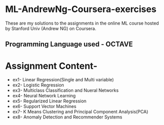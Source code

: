 # ML-AndrewNg-Coursera-exercises
These are my solutions to the assignments in the online ML course hosted by Stanford Univ (Andrew NG) on Coursera.

## Programming Language used - OCTAVE

# Assignment Content-
* ex1- Linear Regression(Single and Multi variable)
* ex2- Logistic Regression
* ex3- Multiclass Classification and Nueral Networks
* ex4- Neural Network Learning
* ex5- Regularized Linear Regression
* ex6- Support Vector Machines
* ex7- K Means Clustering and Principal Component Analysis(PCA)
* ex8- Anomaly Detection and Recommender Systems
